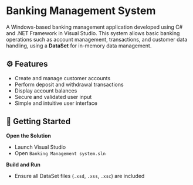 # Banking Management System

A Windows-based banking management application developed using C# and .NET Framework in Visual Studio. This system allows basic banking operations such as account management, transactions, and customer data handling, using a **DataSet** for in-memory data management.

## ⚙️ Features

* Create and manage customer accounts
* Perform deposit and withdrawal transactions
* Display account balances
* Secure and validated user input
* Simple and intuitive user interface

## 🚀 Getting Started

**Open the Solution**

* Launch Visual Studio
* Open `Banking Management system.sln`

**Build and Run**

* Ensure all DataSet files (`.xsd`, `.xss`, `.xsc`) are included

